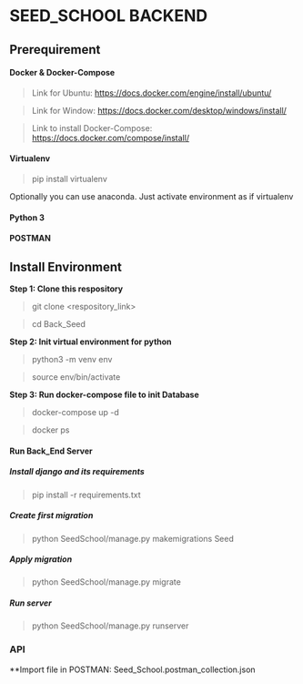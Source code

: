 # SEED_SCHOOL BACKEND

## Prerequirement

#### Docker & Docker-Compose
>Link for Ubuntu: https://docs.docker.com/engine/install/ubuntu/

>Link for Window: https://docs.docker.com/desktop/windows/install/

>Link to install Docker-Compose: https://docs.docker.com/compose/install/

#### Virtualenv

> pip install virtualenv

Optionally you can use anaconda. Just activate environment as if virtualenv

#### Python 3

#### POSTMAN

## Install Environment
**Step 1: Clone this respository**

>git clone <respository_link>

>cd Back_Seed

**Step 2: Init virtual environment for python**

>python3 -m venv env

>source env/bin/activate

**Step 3: Run docker-compose file to init Database**

>docker-compose up -d

>docker ps 

#### Run Back_End Server

##### Install django and its requirements
> pip install -r requirements.txt

##### Create first migration
> python SeedSchool/manage.py makemigrations Seed

##### Apply migration
> python SeedSchool/manage.py migrate

##### Run server
> python SeedSchool/manage.py runserver

### API

**Import file in POSTMAN: Seed_School.postman_collection.json
